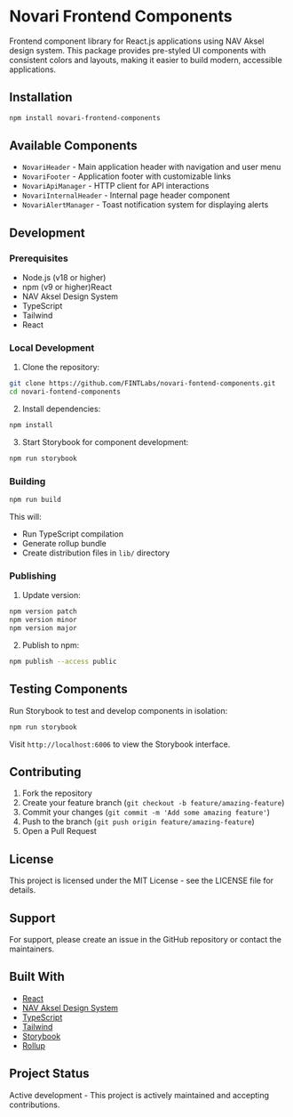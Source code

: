 # Novari Frontend Components

Frontend component library for React.js applications using NAV Aksel design system. This package provides pre-styled UI components with consistent colors and layouts, making it easier to build modern, accessible applications.

## Installation

```bash
npm install novari-frontend-components
```

## Available Components

- `NovariHeader` - Main application header with navigation and user menu
- `NovariFooter` - Application footer with customizable links
- `NovariApiManager` - HTTP client for API interactions
- `NovariInternalHeader` - Internal page header component
- `NovariAlertManager` - Toast notification system for displaying alerts


## Development

### Prerequisites

- Node.js (v18 or higher)
- npm (v9 or higher)React 
- NAV Aksel Design System 
- TypeScript
- Tailwind
- React

### Local Development

1. Clone the repository:
```bash
git clone https://github.com/FINTLabs/novari-fontend-components.git
cd novari-fontend-components
```

2. Install dependencies:
```bash
npm install
```

3. Start Storybook for component development:
```bash
npm run storybook
```

### Building

```bash
npm run build
```

This will:
- Run TypeScript compilation
- Generate rollup bundle
- Create distribution files in `lib/` directory

### Publishing

1. Update version:
```bash
npm version patch
npm version minor
npm version major
```

2. Publish to npm:
```bash
npm publish --access public
```

## Testing Components

Run Storybook to test and develop components in isolation:

```bash
npm run storybook
```

Visit `http://localhost:6006` to view the Storybook interface.

## Contributing

1. Fork the repository
2. Create your feature branch (`git checkout -b feature/amazing-feature`)
3. Commit your changes (`git commit -m 'Add some amazing feature'`)
4. Push to the branch (`git push origin feature/amazing-feature`)
5. Open a Pull Request

## License

This project is licensed under the MIT License - see the LICENSE file for details.

## Support

For support, please create an issue in the GitHub repository or contact the maintainers.

## Built With

- [React](https://reactjs.org/)
- [NAV Aksel Design System](https://aksel.nav.no/)
- [TypeScript](https://www.typescriptlang.org/)
- [Tailwind](https://tailwindcss.com)
- [Storybook](https://storybook.js.org/)
- [Rollup](https://rollupjs.org/)

## Project Status

Active development - This project is actively maintained and accepting contributions.


